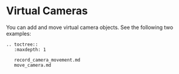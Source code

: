 # Virtual Cameras

You can add and move virtual camera objects. See the following two examples:

```{eval-rst}
.. toctree::
   :maxdepth: 1
    
   record_camera_movement.md
   move_camera.md

```
